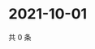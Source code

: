 # 2021-10-01

共 0 条

<!-- BEGIN WEIBO -->
<!-- 最后更新时间 Fri Oct 01 2021 10:25:39 GMT+0800 (China Standard Time) -->

<!-- END WEIBO -->

